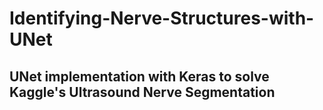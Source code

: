 # Identifying-Nerve-Structures-with-UNet
UNet implementation with Keras to solve Kaggle's Ultrasound Nerve Segmentation
------------------------------------------------------------------------------------------------------------------------------------------
